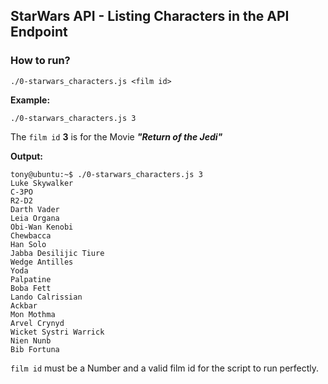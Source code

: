 ## StarWars API - Listing Characters in the API Endpoint

### How to run?

```shell
./0-starwars_characters.js <film id>
```

__Example:__

```shell
./0-starwars_characters.js 3
```

The `film id` **3** is for the Movie ***"Return of the Jedi"***


__Output:__

```shell
tony@ubuntu:~$ ./0-starwars_characters.js 3
Luke Skywalker
C-3PO
R2-D2
Darth Vader
Leia Organa
Obi-Wan Kenobi
Chewbacca
Han Solo
Jabba Desilijic Tiure
Wedge Antilles
Yoda
Palpatine
Boba Fett
Lando Calrissian
Ackbar
Mon Mothma
Arvel Crynyd
Wicket Systri Warrick
Nien Nunb
Bib Fortuna
```

`film id` must be a Number and a valid film id for the script to run perfectly.
